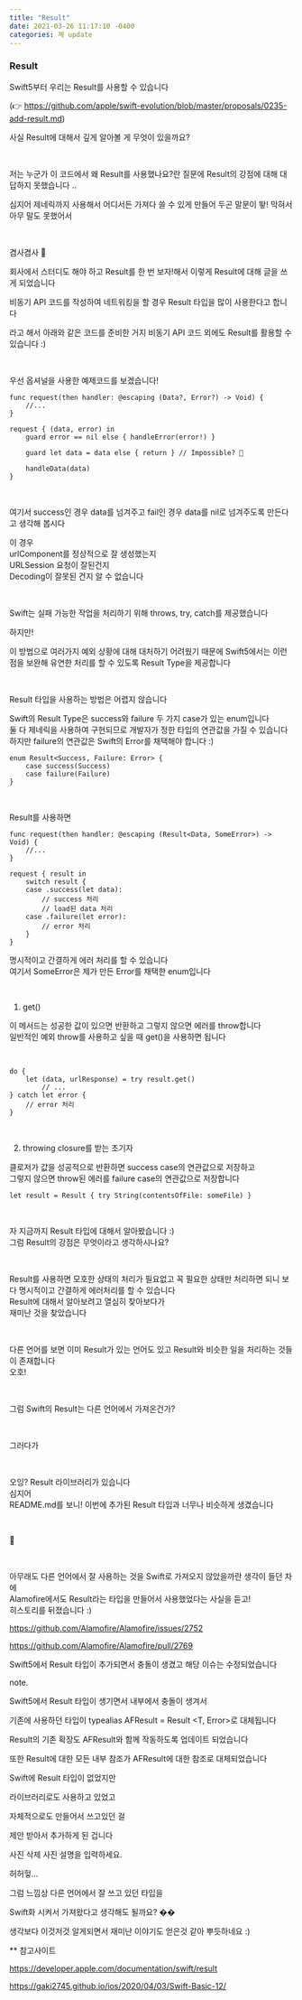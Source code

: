 ```yaml
---
title: "Result"
date: 2021-03-26 11:17:10 -0400
categories: 졔 update
---
```



### Result


Swift5부터 우리는 Result를 사용할 수 있습니다

(👉 https://github.com/apple/swift-evolution/blob/master/proposals/0235-add-result.md)


사실 Result에 대해서 깊게 알아볼 게 무엇이 있을까요?

<br>

저는 누군가 이 코드에서 왜 Result를 사용했나요?란 질문에 Result의 강점에 대해 대답하지 못했습니다 ..



심지어 제네릭까지 사용해서 어디서든 가져다 쓸 수 있게 만들어 두곤 말문이 뙇! 막혀서 아무 말도 못했어서

<br>

겸사겸사 👀

회사에서 스터디도 해야 하고 Result를 한 번 보자!해서 이렇게 Result에 대해 글을 쓰게 되었습니다

비동기 API 코드를 작성하여 네트워킹을 할 경우 Result 타입을 많이 사용한다고 합니다

라고 해서 아래와 같은 코드를 준비한 거지 비동기 API 코드 외에도 Result를 활용할 수 있습니다 :)


<br>

우선 옵셔널을 사용한 예제코드를 보겠습니다!


```
func request(then handler: @escaping (Data?, Error?) -> Void) {
    //...
}
```

```
request { (data, error) in
    guard error == nil else { handleError(error!) }
    
    guard let data = data else { return } // Impossible? 🤔
    
    handleData(data)
}
```

<br>

여기서 success인 경우 data를 넘겨주고 fail인 경우 data를 nil로 넘겨주도록 만든다고 생각해 봅시다


이 경우
<br>
urlComponent를 정상적으로 잘 생성했는지
<br>
URLSession 요청이 잘된건지
<br>
Decoding이 잘못된 건지 알 수 없습니다

<br>

Swift는 실패 가능한 작업을 처리하기 위해 throws, try, catch를 제공했습니다

하지만!

이 방법으로 여러가지 예외 상황에 대해 대처하기 어려웠기 때문에 Swift5에서는 이런 점을 보완해 유연한 처리를 할 수 있도록 Result Type을 제공합니다

<br>

Result 타입을 사용하는 방법은 어렵지 않습니다


Swift의 Result Type은 success와 failure 두 가지 case가 있는 enum입니다
<br>
둘 다 제네릭을 사용하여 구현되므로 개발자가 정한 타입의 연관값을 가질 수 있습니다
<br>
하지만 failure의 연관값은 Swift의 Error를 채택해야 합니다 :)

```
enum Result<Success, Failure: Error> { 
	case success(Success) 
	case failure(Failure)
}
```

<br>

Result를 사용하면

```
func request(then handler: @escaping (Result<Data, SomeError>) -> Void) {
    //...
}

request { result in
    switch result {
    case .success(let data):
        // success 처리
        // load된 data 처리
    case .failure(let error):
        // error 처리
    }
}
```

명시적이고 간결하게 에러 처리를 할 수 있습니다
<br>
여기서 SomeError은 제가 만든 Error를 채택한 enum입니다

<br>

1. get()

이 메서드는 성공한 값이 있으면 반환하고 그렇지 않으면 에러를 throw합니다
<br>
일반적인 예외 throw를 사용하고 싶을 때 get()을 사용하면 됩니다

<br>

```
do {
    let (data, urlResponse) = try result.get()
		// ...
} catch let error {
    // error 처리
}
```

<br>

2. throwing closure를 받는 초기자


클로저가 값을 성공적으로 반환하면 success case의 연관값으로 저장하고
<br>
그렇지 않으면 throw된 에러를 failure case의 연관값으로 저장합니다


```
let result = Result { try String(contentsOfFile: someFile) }
```

<br>


자 지금까지 Result 타입에 대해서 알아봤습니다 :)
<br>
그럼 Result의 강점은 무엇이라고 생각하시나요?

<br>

Result를 사용하면 모호한 상태의 처리가 필요없고 꼭 필요한 상태만 처리하면 되니 보다 명시적이고 간결하게 에러처리를 할 수 있습니다
<br>
Result에 대해서 알아보려고 열심히 찾아보다가
<br>
재미난 것을 찾았습니다

<br>

다른 언어를 보면 이미 Result가 있는 언어도 있고 Result와 비슷한 일을 처리하는 것들이 존재합니다
<br>
오호!

<br>

그럼 Swift의 Result는 다른 언어에서 가져온건가?

<br>


그러다가

<br>

오잉? Result 라이브러리가 있습니다
<br>
심지어
<br>
README.md를 보니! 이번에 추가된 Result 타입과 너무나 비슷하게 생겼습니다

<br>

👀

<br>

아무래도 다른 언어에서 잘 사용하는 것을 Swift로 가져오지 않았을까란 생각이 들던 차에
<br>
Alamofire에서도 Result라는 타입을 만들어서 사용했었다는 사실을 듣고!
<br>
히스토리를 뒤졌습니다 :)



https://github.com/Alamofire/Alamofire/issues/2752

https://github.com/Alamofire/Alamofire/pull/2769


Swift5에서 Result 타입이 추가되면서 충돌이 생겼고 해당 이슈는 수정되었습니다


note.

Swift5에서 Result 타입이 생기면서 내부에서 충돌이 생겨서

기존에 사용하던 타입이 typealias AFResult <T> = Result <T, Error>로 대체됩니다

Result의 기존 확장도 AFResult와 함께 작동하도록 업데이트 되었습니다

또한 Result에 대한 모든 내부 참조가 AFResult에 대한 참조로 대체되었습니다




Swift에 Result 타입이 없었지만

라이브러리로도 사용하고 있었고

자체적으로도 만들어서 쓰고있던 걸

제안 받아서 추가하게 된 겁니다




사진 삭제
사진 설명을 입력하세요.


허허헣...

그럼 느낌상 다른 언어에서 잘 쓰고 있던 타입을

Swift화 시켜서 가져왔다고 생각해도 될까요? ��



생각보다 이것저것 알게되면서 재미난 이야기도 얻은것 같아 뿌듯하네요 :)




** 참고사이트

https://developer.apple.com/documentation/swift/result

https://gaki2745.github.io/ios/2020/04/03/Swift-Basic-12/

